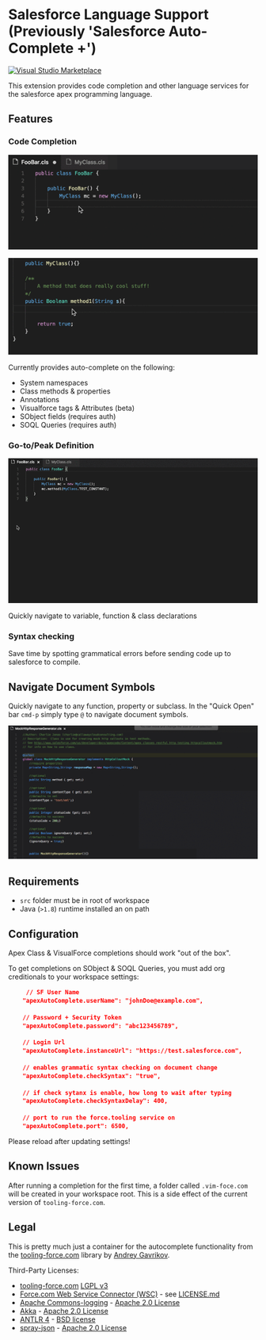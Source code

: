 # Salesforce Language Support (Previously 'Salesforce Auto-Complete +')

[![Visual Studio Marketplace](https://vsmarketplacebadge.apphb.com/installs-short/chuckjonas.apex-autocomplete.svg?style=flat-square)](https://marketplace.visualstudio.com/items?itemName=chuckjonas.apex-autocomplete)

This extension provides code completion and other language services for the salesforce apex programming language.

## Features

### Code Completion

![Code Completion](https://raw.githubusercontent.com/ChuckJonas/vscode-apex-autocomplete/master/images/code-completion.gif)

![SOQL Completion](https://raw.githubusercontent.com/ChuckJonas/vscode-apex-autocomplete/master/images/soql-complete.gif)

Currently provides auto-complete on the following:

* System namespaces
* Class methods & properties
* Annotations
* Visualforce tags & Attributes (beta)
* SObject fields (requires auth)
* SOQL Queries   (requires auth)

### Go-to/Peak Definition

![Go To Definitions](https://raw.githubusercontent.com/ChuckJonas/vscode-apex-autocomplete/master/images/go-to-def.gif)

Quickly navigate to variable, function & class declarations

### Syntax checking

Save time by spotting grammatical errors before sending code up to salesforce to compile.

## Navigate Document Symbols

Quickly navigate to any function, property or subclass.  In the "Quick Open" bar `cmd-p` simply type `@` to navigate document symbols.

![Go To Definitions](https://raw.githubusercontent.com/ChuckJonas/vscode-apex-autocomplete/master/images/document-symbols.gif)

## Requirements

* `src` folder must be in root of workspace
* Java (`>1.8`) runtime installed an on path

## Configuration

Apex Class & VisualForce completions should work "out of the box".

To get completions on SObject & SOQL Queries, you must add org creditionals to your workspace settings:

```json
     // SF User Name
    "apexAutoComplete.userName": "johnDoe@example.com",

    // Password + Security Token
    "apexAutoComplete.password": "abc123456789",

    // Login Url
    "apexAutoComplete.instanceUrl": "https://test.salesforce.com",

    // enables grammatic syntax checking on document change
    "apexAutoComplete.checkSyntax": "true",

    // if check sytanx is enable, how long to wait after typing
    "apexAutoComplete.checkSyntaxDelay": 400,

    // port to run the force.tooling service on
    "apexAutoComplete.port": 6500,
```

Please reload after updating settings!

## Known Issues

After running a completion for the first time, a folder called `.vim-foce.com` will be created in your workspace root.
This is a side effect of the current version of `tooling-force.com`.

## Legal

This is pretty much just a container for the autocomplete functionality from the [tooling-force.com](https://github.com/neowit/tooling-force.com) library by [Andrey Gavrikov](https://github.com/neowit).

Third-Party Licenses:

* [tooling-force.com](https://github.com/neowit/tooling-force.com) [LGPL v3](http://www.gnu.org/licenses/)
* [Force.com Web Service Connector (WSC)](https://github.com/forcedotcom/wsc) - see [LICENSE.md](https://github.com/forcedotcom/wsc/blob/master/LICENSE.md)
* [Apache Commons-logging](http://commons.apache.org/proper/commons-logging/) - [Apache 2.0 License](http://www.apache.org/licenses/)
* [Akka](http://akka.io/) - [Apache 2.0 License](http://www.apache.org/licenses/)
* [ANTLR 4](http://www.antlr.org/) - [BSD license](http://www.antlr.org/license.html)
* [spray-json](https://github.com/spray/spray-json) - [Apache 2.0 License](http://www.apache.org/licenses/)